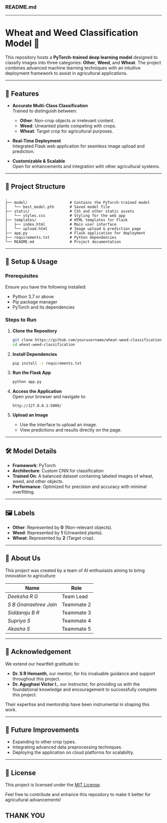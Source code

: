 ### README.md

---

# Wheat and Weed Classification Model 🌾

This repository hosts a **PyTorch-trained deep learning model** designed to classify images into three categories: **Other**, **Weed**, and **Wheat**. The project combines advanced machine learning techniques with an intuitive deployment framework to assist in agricultural applications.

---

## 🚀 Features

- **Accurate Multi-Class Classification**  
   Trained to distinguish between:
   - **Other**: Non-crop objects or irrelevant content.
   - **Weed**: Unwanted plants competing with crops.
   - **Wheat**: Target crop for agricultural purposes.

- **Real-Time Deployment**  
   Integrated Flask web application for seamless image upload and prediction.

- **Customizable & Scalable**  
   Open for enhancements and integration with other agricultural systems.

---

## 📂 Project Structure

```plaintext
.
├── model/                   # Contains the PyTorch-trained model
│   └── best_model.pth       # Saved model file
├── static/                  # CSS and other static assets
│   └── styles.css           # Styling for the web app
├── templates/               # HTML templates for Flask
│   ├── index.html           # Main user interface
│   └── upload.html          # Image upload & prediction page
├── app.py                   # Flask application for deployment
├── requirements.txt         # Python dependencies
└── README.md                # Project documentation
```

---

## 🔧 Setup & Usage

### Prerequisites

Ensure you have the following installed:
- Python 3.7 or above
- Pip package manager
- PyTorch and its dependencies

### Steps to Run

1. **Clone the Repository**
   ```bash
   git clone https://github.com/yourusername/wheat-weed-classification.git
   cd wheat-weed-classification
   ```

2. **Install Dependencies**
   ```bash
   pip install -r requirements.txt
   ```

3. **Run the Flask App**
   ```bash
   python app.py
   ```

4. **Access the Application**  
   Open your browser and navigate to:
   ```
   http://127.0.0.1:5000/
   ```

5. **Upload an Image**  
   - Use the interface to upload an image.
   - View predictions and results directly on the page.

---

## 🛠 Model Details

- **Framework**: PyTorch
- **Architecture**: Custom CNN for classification
- **Trained On**: A balanced dataset containing labeled images of wheat, weed, and other objects.
- **Performance**: Optimized for precision and accuracy with minimal overfitting.

---

## 🖼 Labels

- **Other**: Represented by **0** (Non-relevant objects).
- **Weed**: Represented by **1** (Unwanted plants).
- **Wheat**: Represented by **2** (Target crop).

---

## 👥 About Us

This project was created by a team of AI enthusiasts aiming to bring innovation to agriculture:

| Name                     | Role                  |
|------------------        |-----------------------|
| *Deeksha R G*         | Team Lead             |
| *S B Gnanashree Jain* | Teammate 2            |
| *Siddaraju B R*        | Teammate 3            |
| *Supriya S*            | Teammate 4            |
| *Akasha S*             | Teammate 5            |
---

## 🙏 Acknowledgement

We extend our heartfelt gratitude to:

- **Dr. S R Hemanth**, our mentor, for his invaluable guidance and support throughout this project.  
- **Dr. Agughasi Victor I.**, our instructor, for providing us with the foundational knowledge and encouragement to successfully complete this project.

Their expertise and mentorship have been instrumental in shaping this work. 

---

## 🚀 Future Improvements

- Expanding to other crop types.
- Integrating advanced data preprocessing techniques.
- Deploying the application on cloud platforms for scalability.

---

## 📜 License

This project is licensed under the [MIT License](LICENSE).

Feel free to contribute and enhance this repository to make it better for agricultural advancements!

## THANK YOU
